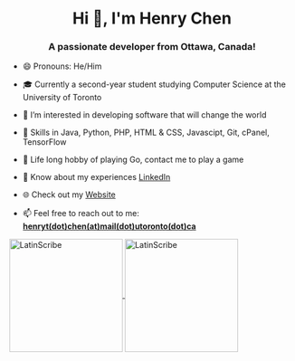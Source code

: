 <h1 align="center">Hi 👋, I'm Henry Chen</h1>

<h3 align="center">A passionate developer from Ottawa, Canada!</h3>

- 😄 Pronouns: He/Him
  
- 🎓 Currently a second-year student studying Computer Science at the University of Toronto
  
- 👀 I’m interested in developing software that will change the world

- 🔧 Skills in Java, Python, PHP, HTML & CSS, Javascipt, Git, cPanel, TensorFlow
  
- 🎲 Life long hobby of playing Go, contact me to play a game

- 📄 Know about my experiences [LinkedIn](https://www.linkedin.com/in/henry-tj-chen/)

- 🌐 Check out my [Website](https://henrytchen.com/)
  
- 📫 Feel free to reach out to me: [**henryt(dot)chen(at)mail(dot)utoronto(dot)ca**](mailto://henryt.chen@mail.utoronto.ca)


<a href="https://personal-github-readme-stats-seven.vercel.app/api?username=LatinScribe&theme=tokyonight&show_icons=true&locale=en">
  <img height=200 align="center" src="https://personal-github-readme-stats-seven.vercel.app/api?username=LatinScribe&theme=tokyonight&show_icons=true&locale=en" alt="LatinScribe" />
</a>
<a href="assets/">
  <img height=200 align="center" src="https://personal-github-readme-stats-seven.vercel.app/api/top-langs?username=LatinScribe&layout=compact&langs_count=8&theme=tokyonight&card_width=200" alt="LatinScribe"/>
</a>

<!---
LatinScribe/LatinScribe is a ✨ special ✨ repository because its `README.md` (this file) appears on your GitHub profile.
You can click the Preview link to take a look at your changes.
--->
